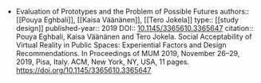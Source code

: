 - Evaluation of Prototypes and the Problem of Possible Futures
authors:: [[Pouya Eghbali]], [[Kaisa Väänänen]], [[Tero Jokela]]
type:: [[study design]]
published-year:: 2019
DOI:: [10.1145/3365610.3365647](https://doi.org/10.1145/3365610.3365647)
citation:: Pouya Eghbali, Kaisa Väänänen and Tero Jokela. Social Acceptability of Virtual Reality in Public Spaces: Experiential Factors and Design Recommendations. In Proceedings of MUM 2019, November 26–29, 2019, Pisa, Italy. ACM, New York, NY, USA, 11 pages. https://doi.org/10.1145/3365610.3365647
